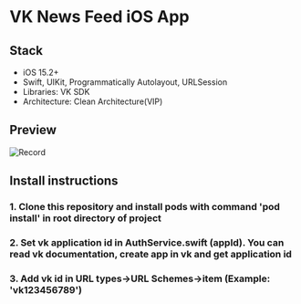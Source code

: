 # VK News Feed iOS App

## Stack
- iOS 15.2+  
- Swift, UIKit, Programmatically Autolayout, URLSession
- Libraries: VK SDK
- Architecture: Clean Architecture(VIP)

## Preview
![Record](https://github.com/RDKjaz/VkNewsFeed/assets/55765369/e69c478d-3d35-446d-aed5-4144522fb0a2)

## Install instructions
### 1. Clone this repository and install pods with command 'pod install' in root directory of project
### 2. Set vk application id in AuthService.swift (appId). You can read vk documentation, create app in vk and get application id
### 3. Add vk id in URL types->URL Schemes->item (Example: 'vk123456789')
